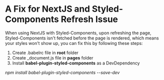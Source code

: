 # A Fix for NextJS and Styled-Components Refresh Issue
When using NextJS with Styled-Components, upon refreshing the page, Styled-Components isn't fetched before the page is rendered, which means your styles won't show up, you can fix this by following these steps:

1. Create .babelrc file in **root** folder
2. Create _document.js  file in **pages** folder
3. Install **babel-plugin-styled-components** as a DevDependency


*npm install babel-plugin-styled-components --save-dev*
